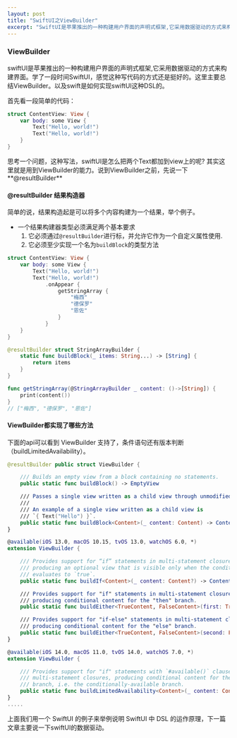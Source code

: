```yaml
---
layout: post
title: "SwiftUI之ViewBuilder"
excerpt: "SwiftUI是苹果推出的一种构建用户界面的声明式框架,它采用数据驱动的方式来构建界面"
---
```

### ViewBuilder

swiftUI是苹果推出的一种构建用户界面的声明式框架,它采用数据驱动的方式来构建界面。学了一段时间SwiftUI，感觉这种写代码的方式还是挺好的。这里主要总结ViewBuilder。以及swift是如何实现swiftUI这种DSL的。

首先看一段简单的代码：

```swift
struct ContentView: View {
    var body: some View {
        Text("Hello, world!")
        Text("Hello, world!")
    }
}
```

思考一个问题，这种写法，swiftUI是怎么把两个Text都加到view上的呢? 其实这里就是用到ViewBuilder的能力。说到ViewBuilder之前，先说一下**@resultBuilder**

#### @resultBuilder 结果构造器

简单的说，结果构造起是可以将多个内容构建为一个结果，举个例子。

+ 一个结果构建器类型必须满足两个基本要求
  1. 它必须通过`@resultBuilder`进行标，并允许它作为一个自定义属性使用.
  2. 它必须至少实现一个名为`buildBlock`的类型方法

```swift
struct ContentView: View {
    var body: some View {
        Text("Hello, world!")
        Text("Hello, world!")
            .onAppear {
                getStringArray {
                    "梅西"
                    "德保罗"
                    "恩佐"
                }
            }
    }
}

@resultBuilder struct StringArrayBuilder {
    static func buildBlock(_ items: String...) -> [String] {
        return items
    }
}

func getStringArray(@StringArrayBuilder _ content: ()->[String]) {
    print(content())
}
// ["梅西", "德保罗", "恩佐"]

```

#### ViewBuilder都实现了哪些方法

下面的api可以看到 ViewBuilder 支持了，条件语句还有版本判断（buildLimitedAvailability）。

```swift
@resultBuilder public struct ViewBuilder {

    /// Builds an empty view from a block containing no statements.
    public static func buildBlock() -> EmptyView

    /// Passes a single view written as a child view through unmodified.
    ///
    /// An example of a single view written as a child view is
    /// `{ Text("Hello") }`.
    public static func buildBlock<Content>(_ content: Content) -> Content where Content : View
}

@available(iOS 13.0, macOS 10.15, tvOS 13.0, watchOS 6.0, *)
extension ViewBuilder {

    /// Provides support for “if” statements in multi-statement closures,
    /// producing an optional view that is visible only when the condition
    /// evaluates to `true`.
    public static func buildIf<Content>(_ content: Content?) -> Content? where Content : View

    /// Provides support for "if" statements in multi-statement closures,
    /// producing conditional content for the "then" branch.
    public static func buildEither<TrueContent, FalseContent>(first: TrueContent) -> _ConditionalContent<TrueContent, FalseContent> where TrueContent : View, FalseContent : View

    /// Provides support for "if-else" statements in multi-statement closures,
    /// producing conditional content for the "else" branch.
    public static func buildEither<TrueContent, FalseContent>(second: FalseContent) -> _ConditionalContent<TrueContent, FalseContent> where TrueContent : View, FalseContent : View
}

@available(iOS 14.0, macOS 11.0, tvOS 14.0, watchOS 7.0, *)
extension ViewBuilder {

    /// Provides support for "if" statements with `#available()` clauses in
    /// multi-statement closures, producing conditional content for the "then"
    /// branch, i.e. the conditionally-available branch.
    public static func buildLimitedAvailability<Content>(_ content: Content) -> AnyView where Content : View
}
.....
```

上面我们用一个 SwiftUI 的例子来举例说明 SwiftUI 中 DSL 的运作原理，下一篇文章主要说一下swiftUI的数据驱动。





